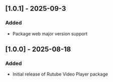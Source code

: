 ## [1.0.1] - 2025-09-3

### Added
- Package web major version support

## [1.0.0] - 2025-08-18

### Added
- Initial release of Rutube Video Player package
